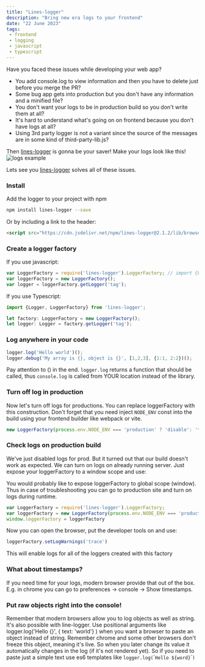 ```yaml
---
title: "Lines-logger"
description: "Bring new era logs to your frontend"
date: "22 June 2023"
tags: 
 - frontend
 - logging
 - javascript
 - typescript
---
```


Have you faced these issues while developing your web app?
 - You add console.log to view information and then you have to delete just before you merge the PR?
 - Some bug app gets into production but you don't have any information and a minified file?
 - You don't want your logs to be in production build so you don't write them at all?
 - It's hard to understand what's going on on frontend because you don't have logs at all?
 - Using 3rd party logger is not a variant since the source of the messages are in some kind of third-party-lib.js?

Then [lines-logger](https://www.npmjs.com/package/lines-logger) is gonna be your saver! Make your logs look like this!
![logs example](/posts/lines-logger/browser-logging.png)

Lets see you [lines-logger](https://www.npmjs.com/package/lines-logger) solves all of these issues.
### Install 

Add the logger to your project with npm 
```bash
npm install lines-logger --save
```
Or by including a link to the header:
```html
<script src="https://cdn.jsdelivr.net/npm/lines-logger@2.1.2/lib/browser.js"></script>
```
### Create a logger factory
If you use javascript:
```javascript
var LoggerFactory = require('lines-logger').LoggerFactory; // import {LoggerFactory} from 'lines-logger';
var loggerFactory = new LoggerFactory();
var logger = loggerFactory.getLogger('tag');
```
If you use Typescript:
```typescript
import {Logger, LoggerFactory} from 'lines-logger';

let factory: LoggerFactory = new LoggerFactory();
let logger: Logger = factory.getLogger('tag');
```

###  Log anywhere in your code

```javascript
logger.log('Hello world')();
logger.debug('My array is {}, object is {}', [1,2,3], {1:1, 2:2})();
```
Pay attention to () in the end. `logger.log` returns a function that should be called, thus `console.log` is called from YOUR location instead of the library.
### Turn off log in production
Now let's turn off logs for productions. You can replace loggerFactory with this construction. Don't forget that you need inject `NODE_ENV` const into the build using your frontend builder like webpack or vite.
```js
new LoggerFactory(process.env.NODE_ENV === 'production' ? 'disable': 'trace');
```
### Check logs on production build
We've just disabled logs for prod. But it turned out that our build doesn't work as expected. We can turn on logs on already running server. Just expose your loggerFactory to a window scope and use:

You would probably like to expose loggerFactory to global scope (window). Thus in case of troubleshooting you can go to production site and turn on logs during runtime.
```js
var LoggerFactory = require('lines-logger').LoggerFactory;
var loggerFactory = new LoggerFactory(process.env.NODE_ENV === 'production' ? 'disable': 'trace');
window.loggerFactory = loggerFactory
```
Now you can open the browser, put the developer tools on and use:
```js
loggerFactory.setLogWarnings('trace')
```
This will enable logs for all of the loggers created with this factory

### What about timestamps?
If you need time for your logs, modern browser provide that out of the box. E.g. in chrome you can go to preferences -> console -> Show timestamps.

### Put raw objects right into the console!
Remember that modern browsers allow you to log objects as well as string. It's also possible with line-logger. Use positional arguments like logger.log('Hello {}', { text: 'world'} ) when you want a browser to paste an object instead of string. Remember chrome and some other browsers don't freeze this object, meaning it's live. So when you later change its value it automatically changes in the log (if it's not rendered yet). So if you need to paste just a simple text use es6 templates like `logger.log(`&acute;`Hello ${word}`&acute;`)` 
